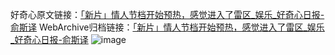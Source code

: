 好奇心原文链接：[「新片」情人节档开始预热，感觉进入了雷区_娱乐_好奇心日报-俞斯译](https://www.qdaily.com/articles/5991.html)
WebArchive归档链接：[「新片」情人节档开始预热，感觉进入了雷区_娱乐_好奇心日报-俞斯译](http://web.archive.org/web/20190623165724/https://www.qdaily.com/articles/5991.html)
![image](http://ww3.sinaimg.cn/large/007d5XDply1g3w9dxpqs5j30u03a87wh)